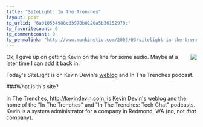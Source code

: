 ```yaml
---
title: "SiteLight: In The Trenches"
layout: post
tp_urlid: "6a010534988cd3970b0120a5b36152970c"
tp_favoritecount: 0
tp_commentcount: 0
tp_permalink: "http://www.monkinetic.com/2005/03/sitelight-in-the-trenches.html"
---
```

<a href="http://redmonk.net/category/sitelight/"><img class="at-xid-6a010534988cd3970b0120a5b360ef970c" src="http://steveivy.typepad.com/.a/6a010534988cd3970b0120a5b360ef970c-pi" style="float: right; padding-left: 7px; border:none;" /></a>
Ok, I gave up on getting Kevin on the line for some audio. Maybe at a later time I can add it back in.

Today&#39;s SiteLight is on Kevin Devin&#39;s <a href="http://kevindevin.com/">weblog</a> and In The Trenches podcast.

###What is this site?

In The Trenches, <a href="http://kevindevin.com">http://kevindevin.com</a>, is Kevin Devin&#39;s weblog and the home of the &quot;In The Trenches&quot; and &quot;In The Trenches: Tech Chat&quot; podcasts. Kevin is a system administrator for a company in Redmond, WA (no, not *that* company).
